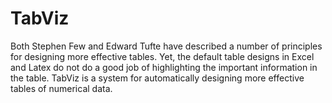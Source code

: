 TabViz
======
Both Stephen Few and Edward Tufte have described a number of principles for designing more effective tables. Yet, the default table designs in Excel and Latex do not do a good job of highlighting the important information in the table. TabViz is a system for automatically designing more effective tables of numerical data. 
